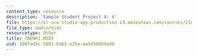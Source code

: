```yaml
---
content_type: resource
description: 'Sample Student Project 4: 4'
file: https://ol-ocw-studio-app-production.s3.amazonaws.com/courses/21m-113-developing-musical-structures-fall-2002/108fad9c5891bab2a2baaa54509b4ad0_7BENR1.MIDI
file_type: audio/midi
resourcetype: Other
title: 7BENR1.MIDI
uid: 108fad9c-5891-bab2-a2ba-aa54509b4ad0
---
```

